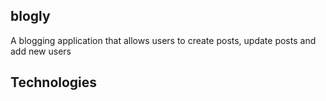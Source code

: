 ## blogly
A blogging application that allows users to create posts, update posts and add new users

## Technologies

